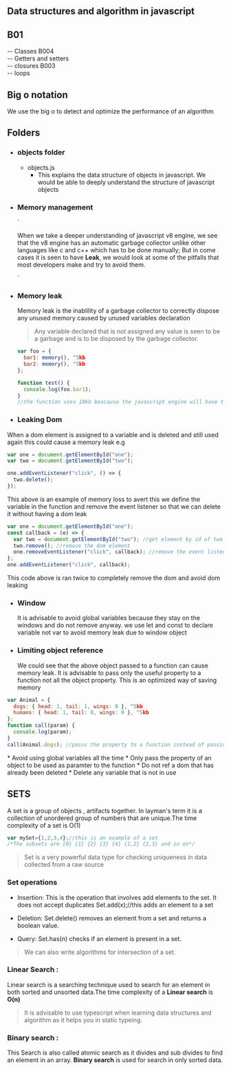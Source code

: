 ## Data structures and algorithm in javascript

## B01

-- Classes B004 <br/>
-- Getters and setters <br/>
-- closures B003 <br/>
-- loops

## Big o notation

<p>We use the big o to detect and optimize the performance of an algorithm</p>

## Folders

- ### objects folder
  - objects.js
    - This explains the data structure of objects in javascript. We would be able to deeply understand the structure of javascript objects

* ### Memory management

  `<p> When we take a deeper understanding of javascript v8 engine, we see that the v8 engine has an automatic garbage collector unlike other languages like c and c++ which has to be done manually; But in come cases it is seen to have **Leak**, we would look at some of the pitfalls that most developers make and try to avoid them.
  </p>`

* ### Memory leak

    <p>Memory leak is the inablility of a garbage collector to correctly dispose any unused memory caused by unused variables declaration</p>
    
    > Any variable declared that is not assigned any value is seen to be a garbage and is to be disposed by the garbage collector.

  ```javascript
  var foo = {
    bar1: memory(), ^5kb
    bar2: memory(), ^5kb
  };

  function test() {
    console.log(foo.bar1);
  }
  //the function uses 10kb beacause the javascript engine will have to run every thing in the object. Even though only the bar 1 is used the bar2 still sumup in the memory
  ```

* ### Leaking Dom
<p>When a dom element is assigned to a variable and is deleted and still used again this could cause a memory leak e.g

```javascript
var one = document.getElementById("one");
var two = document.getElementById("two");

one.addEventListener("click", () => {
  two.delete();
});
```

This above is an example of memory loss to avert this we define the variable in the function and remove the event listener so that we can delete it without having a dom leak

```javascript
var one = document.getElementById("one");
const callback = (e) => {
  var two = document.getElementById("two"); //get element by id of two
  two.remove(); //remove the dom element
  one.removeEventListener("click", callback); //remove the event listener and delete the dom element
};
one.addEventListener("click", callback);
```

This code above is ran twice to completely remove the dom and avoid dom leaking

</p>

- ### Window
  It is advisable to avoid global variables because they stay on the windows and do not remove anyway. we use let and const to declare variable not var to avoid memory leak due to window object

* ### Limiting object reference
  We could see that the above object passed to a function can cause memory leak. It is advisable to pass only the useful property to a function not all the object property. This is an optimized way of saving memory

```javascript
var Animal = {
  dogs: { head: 1, tail: 1, wings: 0 }, ^5kb
  humans: { head: 1, tail: 0, wings: 0 }, ^5kb
};
function call(param) {
  console.log(param);
}
call(Animal.dogs); //passs the property to a function instead of passing all the object; The total memory used will be only 5kb
```

<p>
* Avoid using global variables all the time 
* Only pass the property of an object to be used as paramter to the function
* Do not ref a dom that has already been deleted
* Delete any variable that is not in use
</p>

## SETS

<p>A set is a group of objects , artifacts together. In layman's term it is a collection of unordered group of numbers that are unique.The time complexity of a set is O(1)</p>

```javascript
var mySet={1,2,3,4};//this is an example of a set
/*The subsets are {0} {1} {2} {3} {4} {1,2} {1,3} and so on*/

```

> Set is a very powerful data type for checking uniqueness in data collected from a raw source

### Set operations

- Insertion:
  This is the operation that involves add elements to the set. It does not accept duplicates
  Set.add(x);//this adds an element to a set

- Deletion:
  Set.delete()
  removes an element from a set and returns a boolean value.
- Query:
  Set.has(n) checks if an element is present in a set.

> We can also write algorithms for intersection of a set.

### Linear Search :

Linear search is a searching technique used to search for an element in both sorted and unsorted data.The time complexity of a **Linear search** is **O(n)**

> It is advisable to use typescript when learning data structures and algorithm as it helps you in static typeing.

### Binary search :

This Search is also called atomic search as it divides and sub divides to find an element in an array. **Binary search** is used for search in only sorted data.
